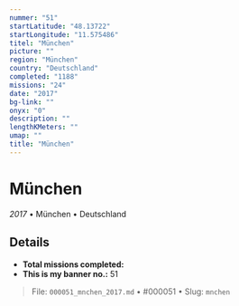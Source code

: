 ```yaml
---
nummer: "51"
startLatitude: "48.13722"
startLongitude: "11.575486"
titel: "München"
picture: ""
region: "München"
country: "Deutschland"
completed: "1188"
missions: "24"
date: "2017"
bg-link: ""
onyx: "0"
description: ""
lengthKMeters: ""
umap: ""
title: "München"
---
```

# München

*2017* • München • Deutschland



## Details


- **Total missions completed:** 
- **This is my banner no.:** 51





> File: `000051_mnchen_2017.md` • #000051 • Slug: `mnchen`

